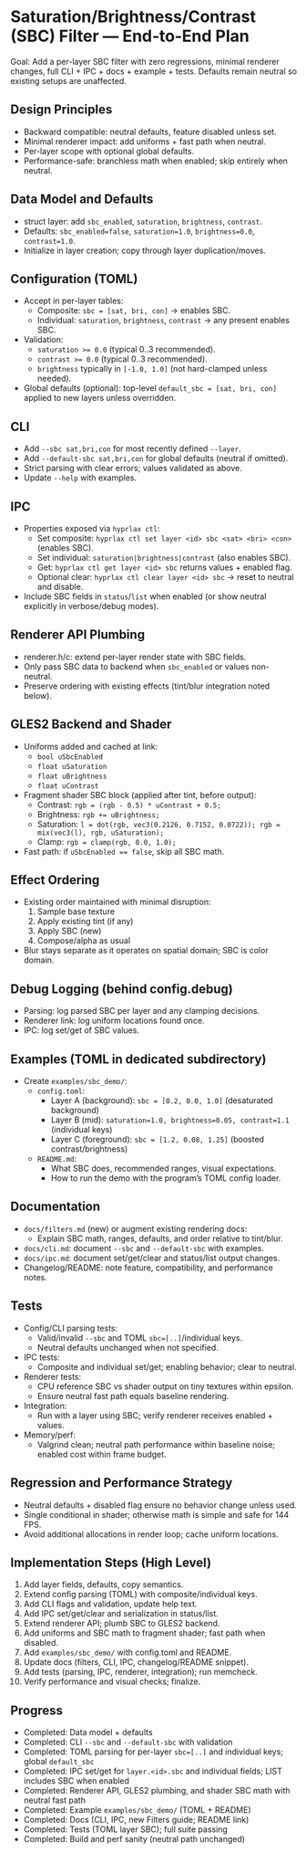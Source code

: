 # Saturation/Brightness/Contrast (SBC) Filter — End‑to‑End Plan

Goal: Add a per-layer SBC filter with zero regressions, minimal renderer changes, full CLI + IPC + docs + example + tests. Defaults remain neutral so existing setups are unaffected.

## Design Principles
- Backward compatible: neutral defaults, feature disabled unless set.
- Minimal renderer impact: add uniforms + fast path when neutral.
- Per-layer scope with optional global defaults.
- Performance-safe: branchless math when enabled; skip entirely when neutral.

## Data Model and Defaults
- struct layer: add `sbc_enabled`, `saturation`, `brightness`, `contrast`.
- Defaults: `sbc_enabled=false`, `saturation=1.0`, `brightness=0.0`, `contrast=1.0`.
- Initialize in layer creation; copy through layer duplication/moves.

## Configuration (TOML)
- Accept in per-layer tables:
  - Composite: `sbc = [sat, bri, con]` → enables SBC.
  - Individual: `saturation`, `brightness`, `contrast` → any present enables SBC.
- Validation:
  - `saturation >= 0.0` (typical 0..3 recommended).
  - `contrast >= 0.0` (typical 0..3 recommended).
  - `brightness` typically in `[-1.0, 1.0]` (not hard-clamped unless needed).
- Global defaults (optional): top-level `default_sbc = [sat, bri, con]` applied to new layers unless overridden.

## CLI
- Add `--sbc sat,bri,con` for most recently defined `--layer`.
- Add `--default-sbc sat,bri,con` for global defaults (neutral if omitted).
- Strict parsing with clear errors; values validated as above.
- Update `--help` with examples.

## IPC
- Properties exposed via `hyprlax ctl`:
  - Set composite: `hyprlax ctl set layer <id> sbc <sat> <bri> <con>` (enables SBC).
  - Set individual: `saturation|brightness|contrast` (also enables SBC).
  - Get: `hyprlax ctl get layer <id> sbc` returns values + enabled flag.
  - Optional clear: `hyprlax ctl clear layer <id> sbc` → reset to neutral and disable.
- Include SBC fields in `status`/`list` when enabled (or show neutral explicitly in verbose/debug modes).

## Renderer API Plumbing
- renderer.h/c: extend per-layer render state with SBC fields.
- Only pass SBC data to backend when `sbc_enabled` or values non-neutral.
- Preserve ordering with existing effects (tint/blur integration noted below).

## GLES2 Backend and Shader
- Uniforms added and cached at link:
  - `bool uSbcEnabled`
  - `float uSaturation`
  - `float uBrightness`
  - `float uContrast`
- Fragment shader SBC block (applied after tint, before output):
  - Contrast: `rgb = (rgb - 0.5) * uContrast + 0.5;`
  - Brightness: `rgb += uBrightness;`
  - Saturation: `l = dot(rgb, vec3(0.2126, 0.7152, 0.0722)); rgb = mix(vec3(l), rgb, uSaturation);`
  - Clamp: `rgb = clamp(rgb, 0.0, 1.0);`
- Fast path: if `uSbcEnabled == false`, skip all SBC math.

## Effect Ordering
- Existing order maintained with minimal disruption:
  1) Sample base texture
  2) Apply existing tint (if any)
  3) Apply SBC (new)
  4) Compose/alpha as usual
- Blur stays separate as it operates on spatial domain; SBC is color domain.

## Debug Logging (behind config.debug)
- Parsing: log parsed SBC per layer and any clamping decisions.
- Renderer link: log uniform locations found once.
- IPC: log set/get of SBC values.

## Examples (TOML in dedicated subdirectory)
- Create `examples/sbc_demo/`:
  - `config.toml`:
    - Layer A (background): `sbc = [0.2, 0.0, 1.0]` (desaturated background)
    - Layer B (mid): `saturation=1.0, brightness=0.05, contrast=1.1` (individual keys)
    - Layer C (foreground): `sbc = [1.2, 0.08, 1.25]` (boosted contrast/brightness)
  - `README.md`:
    - What SBC does, recommended ranges, visual expectations.
    - How to run the demo with the program’s TOML config loader.

## Documentation
- `docs/filters.md` (new) or augment existing rendering docs:
  - Explain SBC math, ranges, defaults, and order relative to tint/blur.
- `docs/cli.md`: document `--sbc` and `--default-sbc` with examples.
- `docs/ipc.md`: document set/get/clear and status/list output changes.
- Changelog/README: note feature, compatibility, and performance notes.

## Tests
- Config/CLI parsing tests:
  - Valid/invalid `--sbc` and TOML `sbc=[..]`/individual keys.
  - Neutral defaults unchanged when not specified.
- IPC tests:
  - Composite and individual set/get; enabling behavior; clear to neutral.
- Renderer tests:
  - CPU reference SBC vs shader output on tiny textures within epsilon.
  - Ensure neutral fast path equals baseline rendering.
- Integration:
  - Run with a layer using SBC; verify renderer receives enabled + values.
- Memory/perf:
  - Valgrind clean; neutral path performance within baseline noise; enabled cost within frame budget.

## Regression and Performance Strategy
- Neutral defaults + disabled flag ensure no behavior change unless used.
- Single conditional in shader; otherwise math is simple and safe for 144 FPS.
- Avoid additional allocations in render loop; cache uniform locations.

## Implementation Steps (High Level)
1. Add layer fields, defaults, copy semantics.
2. Extend config parsing (TOML) with composite/individual keys.
3. Add CLI flags and validation, update help text.
4. Add IPC set/get/clear and serialization in status/list.
5. Extend renderer API; plumb SBC to GLES2 backend.
6. Add uniforms and SBC math to fragment shader; fast path when disabled.
7. Add `examples/sbc_demo/` with config.toml and README.
8. Update docs (filters, CLI, IPC, changelog/README snippet).
9. Add tests (parsing, IPC, renderer, integration); run memcheck.
10. Verify performance and visual checks; finalize.

## Progress
- Completed: Data model + defaults
- Completed: CLI `--sbc` and `--default-sbc` with validation
- Completed: TOML parsing for per-layer `sbc=[..]` and individual keys; global `default_sbc`
- Completed: IPC set/get for `layer.<id>.sbc` and individual fields; LIST includes SBC when enabled
- Completed: Renderer API, GLES2 plumbing, and shader SBC math with neutral fast path
- Completed: Example `examples/sbc_demo/` (TOML + README)
- Completed: Docs (CLI, IPC, new Filters guide; README link)
- Completed: Tests (TOML layer SBC); full suite passing
- Completed: Build and perf sanity (neutral path unchanged)
